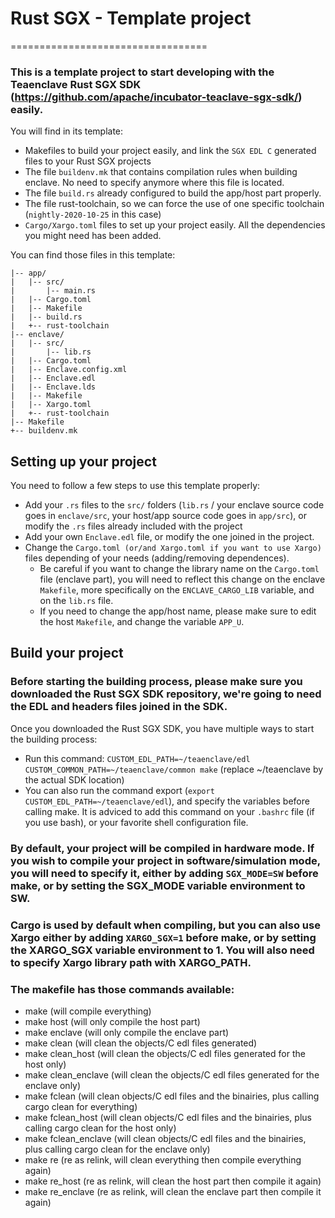 # Rust SGX - Template project
==================================

### This is a template project to start developing with the Teaenclave Rust SGX SDK (https://github.com/apache/incubator-teaclave-sgx-sdk/) easily.

You will find in its template:
- Makefiles to build your project easily, and link the ```SGX EDL C``` generated files to your Rust SGX projects
- The file ```buildenv.mk``` that contains compilation rules when building enclave. No need to specify anymore where this file is located.
- The file ```build.rs``` already configured to build the app/host part properly.
- The file rust-toolchain, so we can force the use of one specific toolchain (```nightly-2020-10-25``` in this case)
- ```Cargo/Xargo.toml``` files to set up your project easily. All the dependencies you might need has been added.

You can find those files in this template: 

```
|-- app/
|   |-- src/
|       |-- main.rs
|   |-- Cargo.toml
|   |-- Makefile
|   |-- build.rs
|   +-- rust-toolchain
|-- enclave/
|   |-- src/
|       |-- lib.rs
|   |-- Cargo.toml
|   |-- Enclave.config.xml
|   |-- Enclave.edl
|   |-- Enclave.lds
|   |-- Makefile
|   |-- Xargo.toml
|   +-- rust-toolchain
|-- Makefile
+-- buildenv.mk
```

## Setting up your project

You need to follow a few steps to use this template properly:
- Add your ```.rs``` files to the ```src/``` folders (```lib.rs``` / your enclave source code goes in ```enclave/src```, your host/app source code goes in ```app/src```), or modify the ```.rs``` files already included with the project
- Add your own ```Enclave.edl``` file, or modify the one joined in the project.
- Change the ```Cargo.toml (or/and Xargo.toml if you want to use Xargo)``` files depending of your needs (adding/removing dependences). 
    - Be careful if you want to change the library name on the ```Cargo.toml``` file (enclave part), you will need to reflect this change on the enclave ```Makefile```, more specifically on the ```ENCLAVE_CARGO_LIB``` variable, and on the ```lib.rs``` file.
    - If you need to change the app/host name, please make sure to edit the host ```Makefile```, and change the variable ```APP_U```.

## Build your project

### Before starting the building process, please make sure you downloaded the Rust SGX SDK repository, we're going to need the EDL and headers files joined in the SDK.

Once you downloaded the Rust SGX SDK, you have multiple ways to start the building process: 
- Run this command: ```CUSTOM_EDL_PATH=~/teaenclave/edl CUSTOM_COMMON_PATH=~/teaenclave/common make``` (replace ~/teaenclave by the actual SDK location)
- You can also run the command export (```export CUSTOM_EDL_PATH=~/teaenclave/edl```), and specify the variables before calling make. It is adviced to add this command on your ```.bashrc``` file (if you use bash), or your favorite shell configuration file.

### By default, your project will be compiled in hardware mode. If you wish to compile your project in software/simulation mode, you will need to specify it, either by adding ```SGX_MODE=SW``` before make, or by setting the SGX_MODE variable environment to SW.

### Cargo is used by default when compiling, but you can also use Xargo either by adding ```XARGO_SGX=1``` before make, or by setting the XARGO_SGX variable environment to 1. You will also need to specify Xargo library path with XARGO_PATH.

### The makefile has those commands available: 
- make (will compile everything)
- make host (will only compile the host part)
- make enclave (will only compile the enclave part)
- make clean (will clean the objects/C edl files generated)
- make clean_host (will clean the objects/C edl files generated for the host only)
- make clean_enclave (will clean the objects/C edl files generated for the enclave only)
- make fclean (will clean objects/C edl files and the binairies, plus calling cargo clean for everything)
- make fclean_host (will clean objects/C edl files and the binairies, plus calling cargo clean for the host only)
- make fclean_enclave (will clean objects/C edl files and the binairies, plus calling cargo clean for the enclave only)
- make re (re as relink, will clean everything then compile everything again)
- make re_host (re as relink, will clean the host part then compile it again)
- make re_enclave (re as relink, will clean the enclave part then compile it again)
